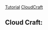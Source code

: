 [Tutorial](https://docs.datadoghq.com/es/cloudcraft/getting-started/connect-aws-account-with-cloudcraft/)
[CloudCraft](https://app.cloudcraft.co/signup)

## **Cloud Craft**:

